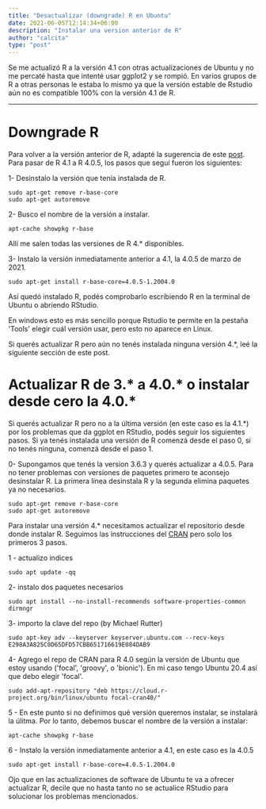 ```yaml
---
title: "Desactualizar (downgrade) R en Ubuntu"
date: 2021-06-05T12:14:34+06:00
description: "Instalar una version anterior de R"
author: "calcita"
type: "post"
---
```


Se me actualizó R a la versión 4.1 con otras actualizaciones de Ubuntu y no me percaté hasta que intenté usar ggplot2 y se rompió. En varios grupos de R a otras personas le estaba lo mismo ya que la versión estable de Rstudio aún no es compatible 100% con la versión 4.1 de R.

---
# Downgrade R

Para volver a la versión anterior de R, adapté la sugerencia de este [post](https://stackoverflow.com/questions/32984676/how-to-downgrade-r-version-3-2-2-to-version-3-1-1-on-ubuntu). Para pasar de R 4.1 a R 4.0.5, los pasos que seguí fueron los siguientes:

1- Desinstalo la versión que tenía instalada de R.

    sudo apt-get remove r-base-core
    sudo apt-get autoremove 

2- Busco el nombre de la versión a instalar.

    apt-cache showpkg r-base

Allí me salen todas las versiones de R 4.* disponibles. 

<!-- ![](img/versiones_disponibles.png) -->

3- Instalo la versión inmediatamente anterior a 4.1, la 4.0.5 de marzo de 2021. 

    sudo apt-get install r-base-core=4.0.5-1.2004.0


Así quedó instalado R, podés comprobarlo escribiendo R en la terminal de Ubuntu o abriendo RStudio. 

En windows esto es más sencillo porque Rstudio te permite en la pestaña 'Tools' elegir cuál versión usar, pero esto no aparece en Linux.

Si querés actualizar R pero aún no tenés instalada ninguna versión 4.*, leé la siguiente sección de este post.

# Actualizar R de 3.* a 4.0.* o instalar desde cero la 4.0.*

Si querés actualizar R pero no a la última versión (en este caso es la 4.1.*) por los problemas que da ggplot en RStudio, podés seguir los siguientes pasos. Si ya tenés instalada una versión de R comenzá desde el paso 0, si no tenés ninguna, comenzá desde el paso 1.

0- Supongamos que tenés la version 3.6.3 y querés actualizar a 4.0.5. Para no tener problemas con versiones de paquetes primero te aconsejo desinstalar R. La primera línea desinstala R y la segunda elimina paquetes ya no necesarios.

    sudo apt-get remove r-base-core
    sudo apt-get autoremove 
    
Para instalar una versión 4.* necesitamos actualizar el repositorio desde donde instalar R. Seguimos las instrucciones del [CRAN](https://cran.r-project.org/bin/linux/ubuntu/) pero solo los primeros 3 pasos.

1 - actualizo indices

    sudo apt update -qq
    
2- instalo dos paquetes necesarios

    sudo apt install --no-install-recommends software-properties-common dirmngr

3- importo la clave del repo (by Michael Rutter)

    sudo apt-key adv --keyserver keyserver.ubuntu.com --recv-keys E298A3A825C0D65DFD57CBB651716619E084DAB9

4- Agrego el repo de CRAN para R 4.0 según la versión de Ubuntu que estoy usando ('focal', 'groovy', o 'bionic'). En mi caso tengo Ubuntu 20.4 así que debo elegir 'focal'.

    sudo add-apt-repository "deb https://cloud.r-project.org/bin/linux/ubuntu focal-cran40/"
    
5 - En este punto si no definimos qué versión queremos instalar, se instalará la úlitma. Por lo tanto, debemos buscar el nombre de la versión a instalar:

    apt-cache showpkg r-base

6 - Instalo la versión inmediatamente anterior a 4.1, en este caso es la 4.0.5

    sudo apt-get install r-base-core=4.0.5-1.2004.0
    
Ojo que en las actualizaciones de software de Ubuntu te va a ofrecer actualizar R, decile que no hasta tanto no se actualice RStudio para solucionar los problemas mencionados.




<!-- Adicionalmente podemos instalar paquetes de la terminal -->

<!--     sudo add-apt-repository ppa:c2d4u.team/c2d4u4.0+ -->
<!--     sudo apt update -->
<!--     sudo apt install r-cran-rgl r-cran-rjags r-cran-snow r-cran-ggplot2 r-cran-igraph r-cran-lme4 r-cran-rjava r-cran-devtools r-cran-roxygen2 r-cran-rjava     -->


<!-- Ver  -->
<!-- https://rtask.thinkr.fr/installation-of-r-4-0-on-ubuntu-20-04-lts-and-tips-for-spatial-packages/ -->